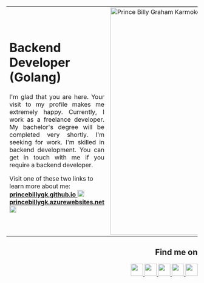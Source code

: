 <table border="0">
 <tr>
    <td>
    <h1> Backend Developer (Golang)</h1>
<p align="justify">
I'm glad that you are here. Your visit to my profile makes me extremely happy. Currently, I work as a freelance developer. My bachelor's degree will be completed very shortly. I'm seeking for work. I'm skilled in backend development. You can get in touch with me if you require a backend developer.
</p>

Visit one of these two links to learn more about me:</br>
<a target="_blank" href="https://princebillygk.github.io/">
    <u><b>princebillygk.github.io</b></u>
    <img width="18px" height="18px" src="https://img.icons8.com/color/48/000000/external-link.png"/>
</a>
    <u><b>princebillygk.azurewebsites.net</b></u>
    <img width="18px" height="18px" src="https://img.icons8.com/color/48/000000/external-link.png"/>
</a></br>
    </td>
    <td>
<a href="https://app.daily.dev/princebillygk"><img src="https://api.daily.dev/devcards/fa4be9a89d1f4f6c8f9d46477db6245f.png?r=hoi" width="600px" alt="Prince Billy Graham Karmoker's Dev Card"/></a>
    </td>
    <td>
    <a href="https://data.typeracer.com/pit/profile?user=princebillygk&ref=badge" target="_top"><img src="https://data.typeracer.com/misc/badge?user=princebillygk" border="0" width="400px" alt="TypeRacer.com scorecard for user princebillygk"/></a>
  </td>
 </tr>
</table>

<h2 align="right">Find me on</h2>

<p align="right">
<a target="_blank" href="https://www.linkedin.com/in/princebillygk/">
<img width="32px" height="32px"  src="https://img.icons8.com/color/48/000000/linkedin.png"/>
</a>
<a target="_blank" href="https://t.me/princebillygk">
<img width="32px" height="32px"  src="https://img.icons8.com/color/48/000000/telegram-app--v1.png"/>
</a>
<a target="_blank" href="https://wa.link/6al4sv/">
<img width="32px" height="32px"  src="https://img.icons8.com/color/48/228BE6/whatsapp--v1.png"/>
</a>
<a target="_blank" href="https://www.facebook.com/princebillygk/">
<img width="32px" height="32px" src="https://img.icons8.com/color/48/000000/facebook-new.png"/>
</a>
<a target="_blank" href="mailto:princebillygk@gmail.com">
<img width="32px" height="32px" src="https://img.icons8.com/fluency/48/000000/mail.png"/>
</a>
</p>

